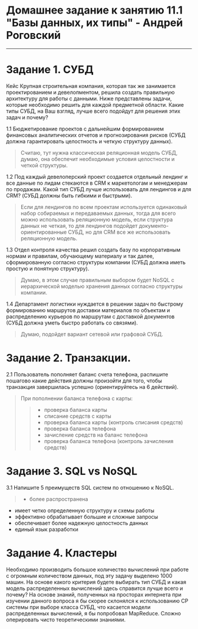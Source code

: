 # Домашнее задание к занятию 11.1 "Базы данных, их типы" - Андрей Роговский
---

# Задание 1. СУБД

Кейс
Крупная строительная компания, которая так же занимается проектированием и девелопментом, решила создать правильную архитектуру для работы с данными. Ниже представлены задачи, которые необходимо решить для каждой предметной области.
Какие типы СУБД, на Ваш взгляд, лучше всего подойдут для решения этих задач и почему?

1.1 Бюджетирование проектов с дальнейшим формированием финансовых аналитических отчетов и прогнозирования рисков (СУБД должна гарантировать целостность и четкую структуру данных).

>Считаю, тут нужна классическая реляционная модель СУБД, думаю, она обеспечит необходимые условия целостности и четкой структуры.

1.2 Под каждый девелоперский проект создается отдельный лендинг и все данные по лидам стекаются в CRM к маркетологам и менеджерам по продажам. Какой тип СУБД лучше использовать для лендингов и для CRM? (СУБД должны быть гибкими и быстрыми).

>Если для лендингов по всем проектам используется одинаковый набор собираемых и передаваемых данных, тогда для всего можно использовать реляционную модель, если структура данных не четкая, то для лендингов подойдет документо-ориентированные СУБД, но для CRM все же использовать реляционную модель.

1.3 Отдел контроля качества решил создать базу по корпоративным нормам и правилам, обучающему материалу и так далее, сформированную согласно структуры компании (СУБД должна иметь простую и понятную структуру).

>Думаю, в этом случае правильным выбором будет NoSQL с иерархической моделью хранения данных согласно структуры компании.

1.4 Департамент логистики нуждается в решении задач по быстрому формированию маршрутов доставки материалов по объектам и распределению курьеров по маршрутам с доставкой документов (СУБД должна уметь быстро работать со связями).

>Думаю, подойдет вариант сетевой или графовой СУБД.


# Задание 2. Транзакции.

2.1 Пользователь пополняет баланс счета телефона, распишите пошагово какие действия должны произойти для того, чтобы транзакция завершилась успешно (ориентируйтесь на 6 действий).
>При пополнении баланса телефона с карты:
>>+ проверка баланса карты
>>+ списание средств с карты
>>+ проверка баланса карты (контроль списания средств)
>>+ проверка баланса телефона
>>+ зачисление средств на баланс телефона
>>+ проверка баланса телефона (контроль зачисления средств)


# Задание 3. SQL vs NoSQL

3.1 Напишите 5 преимуществ SQL систем по отношению к NoSQL.

>+ более распространена
+ имеет четко определенную структуру и схемы работы
+ эффективно обрабатывает большие и сложные запросы
+ обеспечивает более надежную целостность данных
+ единый язык разработки


# Задание 4. Кластеры

Необходимо производить большое количество вычислений при работе с огромным количеством данных, под эту задачу выделено 1000 машин.
На основе какого критерия будете выбирать тип СУБД и какая модель распределенных вычислений здесь справится лучше всего и почему?
На основе знаний, полученных на просторах интернета при изучении данного вопроса я бы скорее склонялся к использованию CP системы при выборе класса СУБД, что касается модели распределенных вычислений, я бы попробовал MapReduce. Сложно оперировать чисто теоретическими знаниями. 

